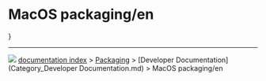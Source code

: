 # MacOS packaging/en
}



---
![](images/Button_right.svg) [documentation index](../README.md) > [Packaging](Category_Packaging.md) > [Developer Documentation](Category_Developer Documentation.md) > MacOS packaging/en
